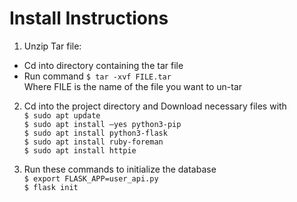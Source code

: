 # Install Instructions
1. Unzip Tar file:
*	Cd into directory containing the tar file 
*	Run command 
`$ tar -xvf FILE.tar`  
 Where FILE is the name of the file you want to un-tar

2. Cd into the project directory and Download necessary files with  
	`$ sudo apt update`  
	`$ sudo apt install –yes python3-pip`  
	`$ sudo apt install python3-flask`  
	`$ sudo apt install ruby-foreman`  
	`$ sudo apt install httpie`  

3. Run these commands to initialize the database  
	`$ export FLASK_APP=user_api.py`  
	`$ flask init`  

 


